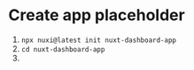 # Create app placeholder
1. `npx nuxi@latest init nuxt-dashboard-app`
2. `cd nuxt-dashboard-app`
3. 
